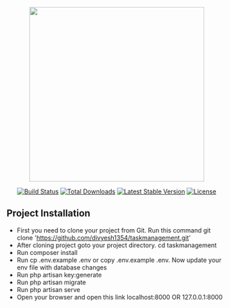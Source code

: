 <p align="center"><a href="https://laravel.com" target="_blank"><img src="https://raw.githubusercontent.com/laravel/art/master/logo-lockup/5%20SVG/2%20CMYK/1%20Full%20Color/laravel-logolockup-cmyk-red.svg" width="400"></a></p>

<p align="center">
<a href="https://travis-ci.org/laravel/framework"><img src="https://travis-ci.org/laravel/framework.svg" alt="Build Status"></a>
<a href="https://packagist.org/packages/laravel/framework"><img src="https://img.shields.io/packagist/dt/laravel/framework" alt="Total Downloads"></a>
<a href="https://packagist.org/packages/laravel/framework"><img src="https://img.shields.io/packagist/v/laravel/framework" alt="Latest Stable Version"></a>
<a href="https://packagist.org/packages/laravel/framework"><img src="https://img.shields.io/packagist/l/laravel/framework" alt="License"></a>
</p>

## Project Installation

- First you need to clone your project from Git. Run this command git clone 'https://github.com/divyesh1354/taskmanagement.git'
- After cloning project goto your project directory. cd taskmanagement
- Run composer install
- Run cp .env.example .env or copy .env.example .env. Now update your env file with database changes
- Run php artisan key:generate
- Run php artisan migrate
- Run php artisan serve
- Open your browser and open this link localhost:8000 OR 127.0.0.1:8000
